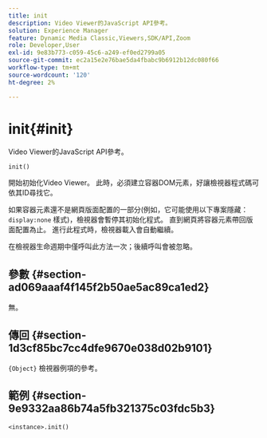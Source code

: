 ```yaml
---
title: init
description: Video Viewer的JavaScript API參考。
solution: Experience Manager
feature: Dynamic Media Classic,Viewers,SDK/API,Zoom
role: Developer,User
exl-id: 9e83b773-c059-45c6-a249-ef0ed2799a05
source-git-commit: ec2a15e2e76bae5da4fbabc9b6912b12dc080f66
workflow-type: tm+mt
source-wordcount: '120'
ht-degree: 2%

---
```


# init{#init}

Video Viewer的JavaScript API參考。

`init()`

開始初始化Video Viewer。 此時，必須建立容器DOM元素，好讓檢視器程式碼可依其ID尋找它。

如果容器元素還不是網頁版面配置的一部分(例如，它可能使用以下專案隱藏： `display:none` 樣式)，檢視器會暫停其初始化程式。 直到網頁將容器元素帶回版面配置為止。 進行此程式時，檢視器載入會自動繼續。

在檢視器生命週期中僅呼叫此方法一次；後續呼叫會被忽略。

## 參數 {#section-ad069aaaf4f145f2b50ae5ac89ca1ed2}

無。

## 傳回 {#section-1d3cf85bc7cc4dfe9670e038d02b9101}

`{Object}` 檢視器例項的參考。

## 範例 {#section-9e9332aa86b74a5fb321375c03fdc5b3}

```
<instance>.init()
```
